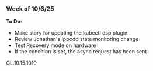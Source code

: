### Week of 10/6/25

**To Do:**
- Make story for updating the kubectl dsp plugin.
- Review Jonathan's Ippodd state monitoring change
- Test Recovery mode on hardware
- If the condition is set, the async request has been sent

GL.10.15.1010